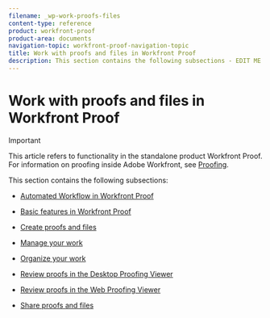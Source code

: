 ```yaml
---
filename: _wp-work-proofs-files
content-type: reference
product: workfront-proof
product-area: documents
navigation-topic: workfront-proof-navigation-topic
title: Work with proofs and files in Workfront Proof
description: This section contains the following subsections - EDIT ME.
---
```


# Work with proofs and files in Workfront Proof

>[!IMPORTANT]
>
>This article refers to functionality in the standalone product Workfront Proof. For information on proofing inside Adobe Workfront, see [Proofing](../../review-and-approve-work/proofing/proofing.md).

This section contains the following subsections:

* [Automated Workflow in Workfront Proof](../../workfront-proof/wp-work-proofsfiles/automated-workflow/automated-workflow.md) 
* [Basic features in Workfront Proof](../../workfront-proof/wp-work-proofsfiles/basic-features/basic-features.md) 
* [Create proofs and files](../../workfront-proof/wp-work-proofsfiles/create-proofs-and-files/create-proofs-and-files.md) 
* [Manage your work](../../workfront-proof/wp-work-proofsfiles/manage-your-work/manage-your-work.md) 
* [Organize your work](../../workfront-proof/wp-work-proofsfiles/organize-your-work/organize-your-work.md) 
* [Review proofs in the Desktop Proofing Viewer](../../workfront-proof/wp-work-proofsfiles/review-proofs-dpv/review-proofs-in-desktop-proofing-viewer.md)

  <!--
  <li data-mc-conditions="QuicksilverOrClassic.Draft mode"><a href="../../workfront-proof/wp-work-proofsfiles/review-proofs-lpv/review-proofs-in-the-lpv.md" class="MCXref xref" xrefformat="{para}">Review proofs in the Legacy Proofing Viewer</a> </li>
  -->

* [Review proofs in the Web Proofing Viewer](../../workfront-proof/wp-work-proofsfiles/review-proofs-wpv/review-proofs-in-wpv.md) 
* [Share proofs and files](../../workfront-proof/wp-work-proofsfiles/share-proofs-and-files/share-proofs-and-files.md)

